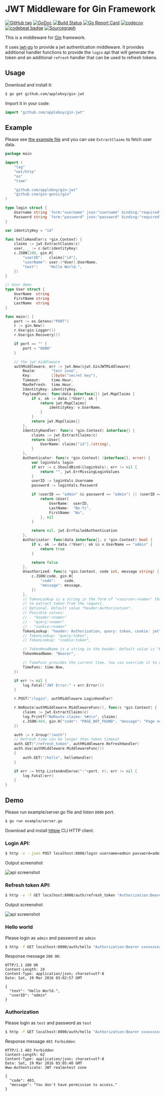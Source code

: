 # JWT Middleware for Gin Framework

[![GitHub tag](https://img.shields.io/github/tag/appleboy/gin-jwt.svg)](https://github.com/appleboy/gin-jwt/releases) [![GoDoc](https://godoc.org/github.com/appleboy/gin-jwt?status.svg)](https://godoc.org/github.com/appleboy/gin-jwt)  [![Build Status](http://drone.wu-boy.com/api/badges/appleboy/gin-jwt/status.svg)](http://drone.wu-boy.com/appleboy/gin-jwt) [![Go Report Card](https://goreportcard.com/badge/github.com/appleboy/gin-jwt)](https://goreportcard.com/report/github.com/appleboy/gin-jwt) [![codecov](https://codecov.io/gh/appleboy/gin-jwt/branch/master/graph/badge.svg)](https://codecov.io/gh/appleboy/gin-jwt) [![codebeat badge](https://codebeat.co/badges/c4015f07-df23-4c7c-95ba-9193a12e14b1)](https://codebeat.co/projects/github-com-appleboy-gin-jwt) [![Sourcegraph](https://sourcegraph.com/github.com/appleboy/gin-jwt/-/badge.svg)](https://sourcegraph.com/github.com/appleboy/gin-jwt?badge)

This is a middleware for [Gin](https://github.com/gin-gonic/gin) framework.

It uses [jwt-go](https://github.com/dgrijalva/jwt-go) to provide a jwt authentication middleware. It provides additional handler functions to provide the `login` api that will generate the token and an additional `refresh` handler that can be used to refresh tokens.

## Usage

Download and install it:

```sh
$ go get github.com/appleboy/gin-jwt
```

Import it in your code:

```go
import "github.com/appleboy/gin-jwt"
```

## Example

Please see [the example file](example/server.go) and you can use `ExtractClaims` to fetch user data.

[embedmd]:# (example/basic/server.go go)
```go
package main

import (
	"log"
	"net/http"
	"os"
	"time"

	"github.com/appleboy/gin-jwt"
	"github.com/gin-gonic/gin"
)

type login struct {
	Username string `form:"username" json:"username" binding:"required"`
	Password string `form:"password" json:"password" binding:"required"`
}

var identityKey = "id"

func helloHandler(c *gin.Context) {
	claims := jwt.ExtractClaims(c)
	user, _ := c.Get(identityKey)
	c.JSON(200, gin.H{
		"userID":   claims["id"],
		"userName": user.(*User).UserName,
		"text":     "Hello World.",
	})
}

// User demo
type User struct {
	UserName  string
	FirstName string
	LastName  string
}

func main() {
	port := os.Getenv("PORT")
	r := gin.New()
	r.Use(gin.Logger())
	r.Use(gin.Recovery())

	if port == "" {
		port = "8000"
	}

	// the jwt middleware
	authMiddleware, err := jwt.New(&jwt.GinJWTMiddleware{
		Realm:       "test zone",
		Key:         []byte("secret key"),
		Timeout:     time.Hour,
		MaxRefresh:  time.Hour,
		IdentityKey: identityKey,
		PayloadFunc: func(data interface{}) jwt.MapClaims {
			if v, ok := data.(*User); ok {
				return jwt.MapClaims{
					identityKey: v.UserName,
				}
			}
			return jwt.MapClaims{}
		},
		IdentityHandler: func(c *gin.Context) interface{} {
			claims := jwt.ExtractClaims(c)
			return &User{
				UserName: claims["id"].(string),
			}
		},
		Authenticator: func(c *gin.Context) (interface{}, error) {
			var loginVals login
			if err := c.ShouldBind(&loginVals); err != nil {
				return "", jwt.ErrMissingLoginValues
			}
			userID := loginVals.Username
			password := loginVals.Password

			if (userID == "admin" && password == "admin") || (userID == "test" && password == "test") {
				return &User{
					UserName:  userID,
					LastName:  "Bo-Yi",
					FirstName: "Wu",
				}, nil
			}

			return nil, jwt.ErrFailedAuthentication
		},
		Authorizator: func(data interface{}, c *gin.Context) bool {
			if v, ok := data.(*User); ok && v.UserName == "admin" {
				return true
			}

			return false
		},
		Unauthorized: func(c *gin.Context, code int, message string) {
			c.JSON(code, gin.H{
				"code":    code,
				"message": message,
			})
		},
		// TokenLookup is a string in the form of "<source>:<name>" that is used
		// to extract token from the request.
		// Optional. Default value "header:Authorization".
		// Possible values:
		// - "header:<name>"
		// - "query:<name>"
		// - "cookie:<name>"
		TokenLookup: "header: Authorization, query: token, cookie: jwt",
		// TokenLookup: "query:token",
		// TokenLookup: "cookie:token",

		// TokenHeadName is a string in the header. Default value is "Bearer"
		TokenHeadName: "Bearer",

		// TimeFunc provides the current time. You can override it to use another time value. This is useful for testing or if your server uses a different time zone than your tokens.
		TimeFunc: time.Now,
	})

	if err != nil {
		log.Fatal("JWT Error:" + err.Error())
	}

	r.POST("/login", authMiddleware.LoginHandler)

	r.NoRoute(authMiddleware.MiddlewareFunc(), func(c *gin.Context) {
		claims := jwt.ExtractClaims(c)
		log.Printf("NoRoute claims: %#v\n", claims)
		c.JSON(404, gin.H{"code": "PAGE_NOT_FOUND", "message": "Page not found"})
	})

	auth := r.Group("/auth")
	// Refresh time can be longer than token timeout
	auth.GET("/refresh_token", authMiddleware.RefreshHandler)
	auth.Use(authMiddleware.MiddlewareFunc())
	{
		auth.GET("/hello", helloHandler)
	}

	if err := http.ListenAndServe(":"+port, r); err != nil {
		log.Fatal(err)
	}
}
```

## Demo

Please run example/server.go file and listen `8000` port.

```bash
$ go run example/server.go
```

Download and install [httpie](https://github.com/jkbrzt/httpie) CLI HTTP client.

### Login API:

```bash
$ http -v --json POST localhost:8000/login username=admin password=admin
```

Output screenshot

![api screenshot](screenshot/login.png)

### Refresh token API:

```bash
$ http -v -f GET localhost:8000/auth/refresh_token "Authorization:Bearer xxxxxxxxx"  "Content-Type: application/json"
```

Output screenshot

![api screenshot](screenshot/refresh_token.png)

### Hello world

Please login as `admin` and password as `admin`

```bash
$ http -f GET localhost:8000/auth/hello "Authorization:Bearer xxxxxxxxx"  "Content-Type: application/json"
```

Response message `200 OK`:

```
HTTP/1.1 200 OK
Content-Length: 24
Content-Type: application/json; charset=utf-8
Date: Sat, 19 Mar 2016 03:02:57 GMT

{
  "text": "Hello World.",
  "userID": "admin"
}
```

### Authorization

Please login as `test` and password as `test`

```bash
$ http -f GET localhost:8000/auth/hello "Authorization:Bearer xxxxxxxxx"  "Content-Type: application/json"
```

Response message `403 Forbidden`:

```
HTTP/1.1 403 Forbidden
Content-Length: 62
Content-Type: application/json; charset=utf-8
Date: Sat, 19 Mar 2016 03:05:40 GMT
Www-Authenticate: JWT realm=test zone

{
  "code": 403,
  "message": "You don't have permission to access."
}
```
